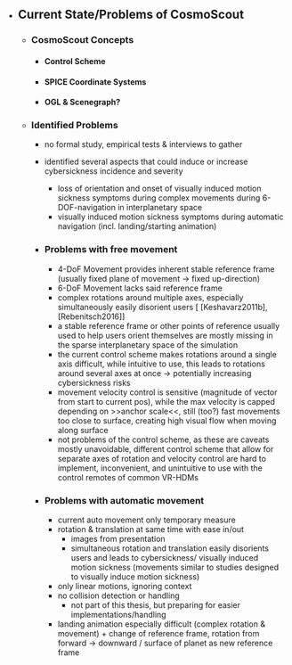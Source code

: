 - ## Current State/Problems of CosmoScout ##
    - ### CosmoScout Concepts ###
        - #### Control Scheme ####
        - #### SPICE Coordinate Systems ####
        - #### OGL & Scenegraph? ####
        
    - ### Identified Problems ###
        
        - no formal study, empirical tests & interviews to gather
        - identified several aspects that could induce or increase cybersickness incidence and severity
            - loss of orientation and onset of visually induced motion sickness symptoms during complex movements 
              during 6-DOF-navigation in interplanetary space
            - visually induced motion sickness symptoms during automatic navigation (incl. landing/starting animation)

        - ### Problems with free movement ###
    
            - 4-DoF Movement provides inherent stable reference frame (usually fixed plane of movement -> fixed 
              up-direction)
            - 6-DoF Movement lacks said reference frame
            - complex rotations around multiple axes, especially simultaneously easily disorient users [
              [Keshavarz2011b], [Rebenitsch2016]]
            - a stable reference frame or other points of reference usually used to help users orient themselves are 
              mostly missing in the sparse interplanetary space of the simulation
            - the current control scheme makes rotations around a single axis difficult, while intuitive to use, this 
              leads to rotations around several axes at once -> potentially increasing cybersickness risks
            - movement velocity control is sensitive (magnitude of vector from start to current pos), while the max 
              velocity is capped depending on >>anchor scale<<, still (too?) fast movements too close to surface, 
              creating high visual flow when moving along surface
            - not problems of the control scheme, as these are caveats mostly unavoidable, different control scheme that 
              allow for separate axes of rotation and velocity control are hard to implement, inconvenient, and 
              unintuitive to use with the control remotes of common VR-HDMs
          
        - ### Problems with automatic movement ###
    
            - current auto movement only temporary measure
            - rotation & translation at same time with ease in/out
                - images from presentation
                - simultaneous rotation and translation easily disorients users and leads to cybersickness/ visually 
                  induced motion sickness (movements similar to studies designed to visually induce motion sickness)
            - only linear motions, ignoring context
            - no collision detection or handling
                - not part of this thesis, but preparing for easier implementations/handling
            - landing animation especially difficult (complex rotation & movement) + change of reference frame, 
              rotation from forward -> downward / surface of planet as new reference frame
